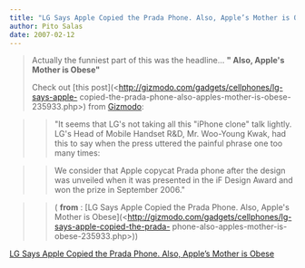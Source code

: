 ```yaml
---
title: "LG Says Apple Copied the Prada Phone. Also, Apple’s Mother is Obese"
author: Pito Salas
date: 2007-02-12
---
```



>
> Actually the funniest part of this was the headline… **" Also, Apple's
> Mother is Obese"**
>
> Check out [this post](<http://gizmodo.com/gadgets/cellphones/lg-says-apple-
> copied-the-prada-phone-also-apples-mother-is-obese-235933.php>) from
> [Gizmodo](<http://www.gizmodo.com>):
>

>> "It seems that LG's not taking all this "iPhone clone" talk lightly. LG's
Head of Mobile Handset R&D, Mr. Woo-Young Kwak, had this to say when the press
uttered the painful phrase one too many times:

>

>> We consider that Apple copycat Prada phone after the design was unveiled
when it was presented in the iF Design Award and won the prize in September
2006."

>

>> ( **from** : [LG Says Apple Copied the Prada Phone. Also, Apple's Mother is
Obese](<http://gizmodo.com/gadgets/cellphones/lg-says-apple-copied-the-prada-
phone-also-apples-mother-is-obese-235933.php>))


[LG Says Apple Copied the Prada Phone. Also, Apple’s Mother is Obese](None)

